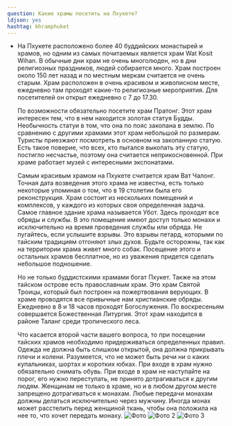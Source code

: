 ```yaml
---
question: Какие храмы посетить на Пхукете?
ldjson: yes
hashtag: khramphuket
---
```


* На Пхукете расположено более 40 буддийских монастырей и храмов, но одним из самых почитаемых является храм Wat Kosit Wihan. В обычные дни храм не очень многолюден, но в дни религиозных праздников, людей собирается много. Храм построен около 150 лет назад и по местным меркам считается не очень старым. Храм расположен в очень красивом и живописном месте, ежедневно там проходят какие-то религиозные мероприятия. Для посетителей он открыт ежедневно с 7 до 17.30.

  По возможности обязательно посетите храм Пратонг. Этот храм интересен тем, что в нем находится золотая статуя Будды. Необычность статуи в том, что она по пояс закопана в землю. По сравнению с другими храмами этот храм небольшой по размерам. Туристы приезжают посмотреть в основном на закопанную статую. Есть такое поверие, что всех, кто пытался выкопать эту статую, постигло несчастье, поэтому она считается неприкосновенной. При храме работает музей с интересными экспонатами.

  Самым красивым храмом на Пхукете считается храм Ват Чалонг. Точная дата возведения этого храма не известна, есть только некоторые упоминая о том, что в 19 столетии была его реконструкция. Храм состоит из нескольких помещений и комплексов, у каждого из которых своя определенная задача. Самое главное здание храма называется Убот. Здесь проходят все обряды и службы. В это помещение имеют доступ только монахи и исключительно на время проведения службы или обряда. Не пугайтесь, если услышите взрывы. Это взрывы петард, которыми по тайским традициям отгоняют злых духов. Будьте осторожны, так как на территории храма живет много собак. Посещение этого и остальных храмов бесплатное, но из уважения придется сделать небольшое подношение.

  Но не только буддистскими храмами богат Пхукет. Также на этом тайском острове есть православным храм. Это храм Святой Троицы, который был построен на пожертвования верующих. В храме проводятся все привычные нам христианские обряды. Ежедневно в 8 и 18 часов проходят Богослужения. По воскресеньям совершается Божественная Литургия. Этот храм находится в районе Таланг среди тропического леса.

  Что касается второй части вашего вопроса, то при посещении тайских храмов необходимо придерживаться определенных правил. Одежда не должна быть слишком открытой, она должна прикрывать плечи и колени. Разумеется, что не может быть речи ни о каких купальниках, шортах и коротких юбках. При входе в храм нужно обязательно снимать обувь. При входе в храм не наступайте на порог, его нужно переступать, не принято дотрагиваться к другим людям. Женщинам не только в храме, но и в любом другом месте запрещено дотрагиваться к монахам. Любые передачи монахам должны делаться исключительно через мужчину. Иногда монах может расстелить перед женщиной ткань, чтобы она положила на нее то, что хочет передать монаху.
  ![Фото](https://phuketfaq.ru/assets/images/taihram.jpeg)
  ![Фото 2](https://phuketfaq.ru/assets/images/taihram2.jpeg)
  ![Фото 3](https://phuketfaq.ru/assets/images/taihram3.jpeg)
